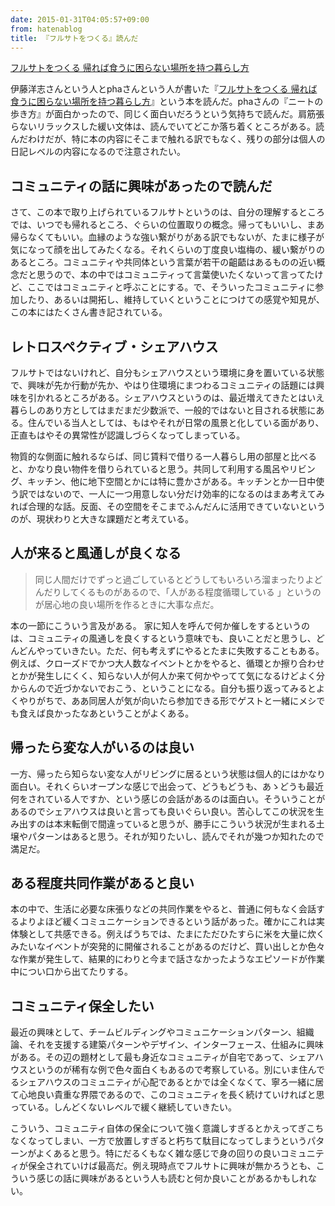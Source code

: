 ```yaml
---
date: 2015-01-31T04:05:57+09:00
from: hatenablog
title: 『フルサトをつくる』読んだ
---
```

[フルサトをつくる 帰れば食うに困らない場所を持つ暮らし方](https://www.amazon.co.jp/dp/B00QSBR6Y8)

伊藤洋志さんという人とphaさんという人が書いた『[フルサトをつくる 帰れば食うに困らない場所を持つ暮らし方](https://www.amazon.co.jp/dp/B00QSBR6Y8/r7kamura07-22)』という本を読んだ。phaさんの『ニートの歩き方』が面白かったので、同じく面白いだろうという気持ちで読んだ。肩筋張らないリラックスした緩い文体は、読んでいてどこか落ち着くところがある。読んだわけだが、特に本の内容にそこまで触れる訳でもなく、残りの部分は個人の日記レベルの内容になるので注意されたい。

## コミュニティの話に興味があったので読んだ

さて、この本で取り上げられているフルサトというのは、自分の理解するところでは、いつでも帰れるところ、ぐらいの位置取りの概念。帰ってもいいし、まあ帰らなくてもいい。血縁のような強い繋がりがある訳でもないが、たまに様子が気になって顔を出してみたくなる。それくらいの丁度良い塩梅の、緩い繋がりのあるところ。コミュニティや共同体という言葉が若干の齟齬はあるものの近い概念だと思うので、本の中ではコミュニティって言葉使いたくないって言ってたけど、ここではコミュニティと呼ぶことにする。で、そういったコミュニティに参加したり、あるいは開拓し、維持していくということにつけての感覚や知見が、この本にはたくさん書き記されている。

## レトロスペクティブ・シェアハウス

フルサトではないけれど、自分もシェアハウスという環境に身を置いている状態で、興味が先か行動が先か、やはり住環境にまつわるコミュニティの話題には興味を引かれるところがある。シェアハウスというのは、最近増えてきたとはいえ暮らしのあり方としてはまだまだ少数派で、一般的ではないと目される状態にある。住んでいる当人としては、もはやそれが日常の風景と化している面があり、正直もはやその異常性が認識しづらくなってしまっている。

物質的な側面に触れるならば、同じ賃料で借りる一人暮らし用の部屋と比べると、かなり良い物件を借りられていると思う。共同して利用する風呂やリビング、キッチン、他に地下空間とかには特に豊かさがある。キッチンとか一日中使う訳ではないので、一人に一つ用意しない分だけ効率的になるのはまあ考えてみれば合理的な話。反面、その空間をそこまでふんだんに活用できていないというのが、現状わりと大きな課題だと考えている。

## 人が来ると風通しが良くなる

> 同じ人間だけでずっと過ごしているとどうしてもいろいろ溜まったりよどんだりしてくるものがあるので、「人がある程度循環している 」というのが居心地の良い場所を作るときに大事な点だ。

本の一節にこういう言及がある。 家に知人を呼んで何か催しをするというのは、コミュニティの風通しを良くするという意味でも、良いことだと思うし、どんどんやっていきたい。ただ、何も考えずにやるとたまに失敗することもある。例えば、クローズドでかつ大人数なイベントとかをやると、循環とか擦り合わせとかが発生しにくく、知らない人が何人か来て何かやってて気になるけどよく分からんので近づかないでおこう、ということになる。自分も振り返ってみるとよくやりがちで、ああ同居人が気が向いたら参加できる形でゲストと一緒にメシでも食えば良かったなあということがよくある。

## 帰ったら変な人がいるのは良い

一方、帰ったら知らない変な人がリビングに居るという状態は個人的にはかなり面白い。それくらいオープンな感じで出会って、どうもどうも、あゝどうも最近何をされている人ですか、という感じの会話があるのは面白い。そういうことがあるのでシェアハウスは良いと言っても良いぐらい良い。苦心してこの状況を生み出すのは本末転倒で間違っていると思うが、勝手にこういう状況が生まれる土壌やパターンはあると思う。それが知りたいし、読んでそれが幾つか知れたので満足だ。

## ある程度共同作業があると良い

本の中で、生活に必要な床張りなどの共同作業をやると、普通に何もなく会話するよりよほど緩くコミュニケーションできるという話があった。確かにこれは実体験として共感できる。例えばうちでは、たまにただひたすらに米を大量に炊くみたいなイベントが突発的に開催されることがあるのだけど、買い出しとか色々な作業が発生して、結果的にわりと今まで話さなかったようなエピソードが作業中につい口から出てたりする。

## コミュニティ保全したい

最近の興味として、チームビルディングやコミュニケーションパターン、組織論、それを支援する建築パターンやデザイン、インターフェース、仕組みに興味がある。その辺の題材として最も身近なコミュニティが自宅であって、シェアハウスというのが稀有な例で色々面白くもあるので考察している。別にいま住んでるシェアハウスのコミュニティが心配であるとかでは全くなくて、寧ろ一緒に居て心地良い貴重な界隈であるので、このコミュニティを長く続けていければと思っている。しんどくないレベルで緩く継続していきたい。

こういう、コミュニティ自体の保全について強く意識しすぎるとかえってぎこちなくなってしまい、一方で放置しすぎると朽ちて駄目になってしまうというパターンがよくあると思う。特にだるくもなく雑な感じで身の回りの良いコミュニティが保全されていけば最高だ。例え現時点でフルサトに興味が無かろうとも、こういう感じの話に興味があるという人も読むと何か良いことがあるかもしれない。

